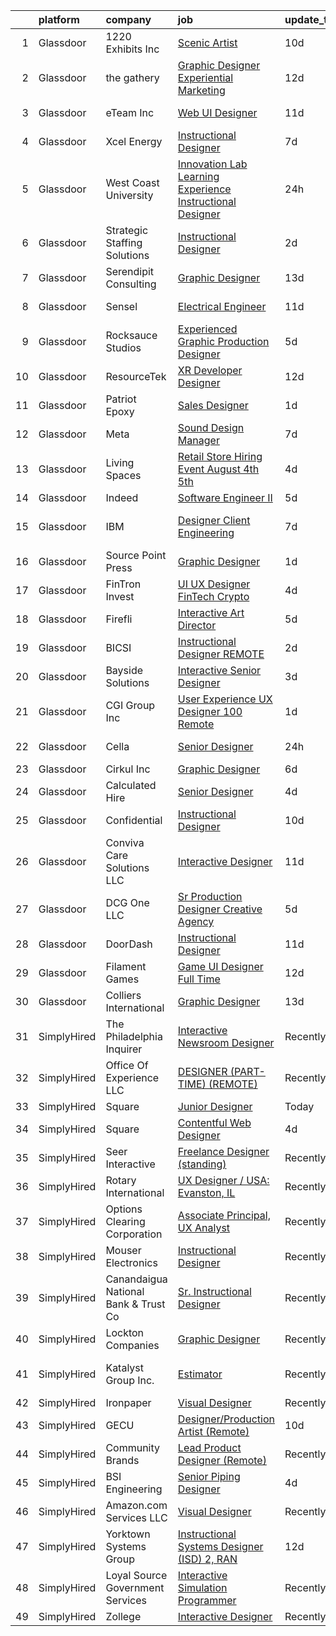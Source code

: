 

|    | platform    | company                              | job                                                                                                                                                                                                                                                                                                                                                                                                                                                                                                                                                                                                                                                                                                                                                                                                                                                                                                                                                                                                                                                                                                                                                                                                                                                                                                                                                                                                                                                                                               | update_time   | location                   |
|---:|:------------|:-------------------------------------|:--------------------------------------------------------------------------------------------------------------------------------------------------------------------------------------------------------------------------------------------------------------------------------------------------------------------------------------------------------------------------------------------------------------------------------------------------------------------------------------------------------------------------------------------------------------------------------------------------------------------------------------------------------------------------------------------------------------------------------------------------------------------------------------------------------------------------------------------------------------------------------------------------------------------------------------------------------------------------------------------------------------------------------------------------------------------------------------------------------------------------------------------------------------------------------------------------------------------------------------------------------------------------------------------------------------------------------------------------------------------------------------------------------------------------------------------------------------------------------------------------|:--------------|:---------------------------|
|  1 | Glassdoor   | 1220 Exhibits  Inc                   | [Scenic Artist](https://www.glassdoor.com/partner/jobListing.htm?pos=101&ao=1110586&s=58&guid=000001825d50c6119cb4d12affb61af7&src=GD_JOB_AD&t=SR&vt=w&ea=1&cs=1_c3aaf1b6&cb=1659422951377&jobListingId=1008023121296&cpc=16EFF8D9850E1D49&jrtk=3-0-1g9el1hi4j46t801-1g9el1hiv284j000-15527922810f0492--6NYlbfkN0C2ruSLbldHgJRxGqX58M4ekFWuaOJ1Xy3nZgzYPyc2K5DCdI3untnDGzvEr169cKZNgMJW2ztroVJfj03lEsLmzORnLC1o3jre0oAlCk2y7HVDXlcgyXFeh6MGMvw3-WDSZHbEiaj46qFxEGUDuNrlCJBxxVOXR4s51v1ewCrwASw4ewkWnoPMfk9Yo3QkYsFRz854xB4y-piym-380Ylosoa_8g5Ax0Ac1d54eb31vpP0y0SkiehSzAJ7nHcAtp76ezXp36CkIFmNEIINPAQ2YpkH2jWf2xzrFQDYAjcABok2J1Z7h1NIwg9MJeIAzyo9mu8lcGa8GbZKlRNX16tlnfAHXZVMY3W6y0XxSezNCJ8SWUtsN_6dIREywW9vzr7Ug6kqfHiy0jJuv_-2aFDqXNVk8Wx3fstDdg901j09d5PQfB0AWSuEfFzQZVmiJnQd1LcGiqSZ3bEgESHOAU8tQqLI9jKKPoc4S3q5ncGpQj9UltFEjo9V6k37W_O7jpY%3D)                                                                                                                                                                                                                                                                                                                                                                                                                                                                                                                                                                                                                                            | 10d           | Nashville, TN              |
|  2 | Glassdoor   | the gathery                          | [Graphic Designer   Experiential Marketing](https://www.glassdoor.com/partner/jobListing.htm?pos=113&ao=1110586&s=58&guid=000001825d50c6119cb4d12affb61af7&src=GD_JOB_AD&t=SR&vt=w&ea=1&cs=1_549d364e&cb=1659422951382&jobListingId=1008017187478&cpc=155EB9D5185558AF&jrtk=3-0-1g9el1hi4j46t801-1g9el1hiv284j000-e941fbeab4f19242--6NYlbfkN0AhP4lmMXA4RHoORBwMOO4jgGuXQdrOXeW1_tqLFfVzMw3j9mwMmWpE6nwtfBb7jXniFdM94X6M8o6FRX7nVjCnlx4iXXUYgaBqeFRykWBjoMEb1mPBD_02jZ3uMfN8VzseIutJM000zUf3hu4OAdpGhPivSXy-_MR2AXSO4Fg8cwHZuTjUWbAcVauo7gfEwbcmFh-lhCJCK1j-qIGrMdJVBMhad3CxcLipItg1XZhQHWtYqajYQ9yxvdjqwbjMricNbaVi9piCERsVbBdEuRU2nNBvBciqm0SML49NBJk4YVEK-J1WmS-Zr3ZYtDR3Ov4AJNWcSH9n0cESA8KXI0h_o85CFMveGlpQ2an2thpPIPVEilEn43BBY09v5D97wiT2-2477WCKpOgJs0gEdqMMRsNgPrQqag_c7yCvR9mnvpxmQrWbRKZqp3WrsN-8IAzs1RGsdtWzkUlRcsECRggUpSHhOFOMh3tBIKGoEogYG6KRtCW4jLmZDWLqzxnYXC8cQY1qU_De2khJOjV7mi5w)                                                                                                                                                                                                                                                                                                                                                                                                                                                                                                                                                                                              | 12d           | Brooklyn, NY               |
|  3 | Glassdoor   | eTeam Inc                            | [Web UI Designer](https://www.glassdoor.com/partner/jobListing.htm?pos=126&ao=1110586&s=58&guid=000001825d50c6119cb4d12affb61af7&src=GD_JOB_AD&t=SR&vt=w&ea=1&cs=1_f7d009bf&cb=1659422951384&jobListingId=1008020023208&cpc=2CAED5C921A5F994&jrtk=3-0-1g9el1hi4j46t801-1g9el1hiv284j000-d507da8ce2d14b0f--6NYlbfkN0BrebvuryEatuNHUHZCAQUz0OnV0ltSPb-mADEOcHGVouHTChdV6l5pkFLEBsF1y4asfHrAXmwci0DSYwV7LC6i9HZjVrZrio0NR6_DNFW3m2zvz11CyJqzYtyZkGQGy3uLomb4EHs6_CLyiFD8urJ21zEmsyjRF5Ya1Kl_9YGyG1zuQ0mkwzLcar2GWunSFywhwlfHZ7oMb2gh1SFnB9rDdLrc7Lpu8PC-Ly6JGvbVffNNrKHriH9wKGgf95Qq_60uHF_Ydq6-i5rqZeXBrjh_aOgHRAwiGRMYc8Wc9co_vMdwNrmQJvf8OXf_xjA8xNQuhw49yi3ioAZZIRdVetb0SfNLgidCnQH6ZsULRnl1_7kDBzIxxjVAsJWf_YHS5IDtmEP6FgSWXNcoYJ1jEXOOypuAf4q3Vau2bpM6GzN99d16_1ELxoRsuta4cwESqrbYdxl6yHIN4UqENIozzTnqqW2IpwVLGorF9Jt1r3_YmsUC6MoNgfWNH0HoqPloctQ%3D)                                                                                                                                                                                                                                                                                                                                                                                                                                                                                                                                                                                                                                          | 11d           | New York, NY               |
|  4 | Glassdoor   | Xcel Energy                          | [Instructional Designer](https://www.glassdoor.com/partner/jobListing.htm?pos=115&ao=1110586&s=58&guid=000001825d50c6119cb4d12affb61af7&src=GD_JOB_AD&t=SR&vt=w&cs=1_ff08a88f&cb=1659422951383&jobListingId=1008028359715&cpc=334ABAF5D42DC775&jrtk=3-0-1g9el1hi4j46t801-1g9el1hiv284j000-fa04a3a24dfb64e0--6NYlbfkN0B-1D-e_ZYujhNkNlYyaLjJ6FcVQ233icvY0YU3o2VnplwYKKdLer6igUsC2PaWrJMsMrxPDktbbpIZjN_zbA8po67pdxZNjHp8kxUcyBW501HU_QRFRaRC9Xpgg4wwhC2aYyiH-1nozMXb6EFAk-hw_nn0d0C_2CacTx_vFYJeshs0olEJ8DjizfZyk9Jf4ZOBpxMTHRklLhV4DQE9V4FPL4ZumAZMqe1NlkGN-XpwfqEko1AeEarv6MgTV8vjHoc8SndPStzaqNZJackMsrWCINOZ2kzuyTuSIgGmfc2irzGH2-xZRJTA_kBQIcKKwpcmwQujCE8QAXXb9hkrXocJmy_YSLrnBuC98PlR38Ciwi9Pyovzd8DpAUizlVZrR9SI7eVxVIyxksX6c9LYYpU3zrid4KcdgN_xe08NODAQ0isy0rPUZXpXWE-5P9R9Mych4xM_VMWXFZKXiYEM29xyRS9ovl4A4L9BLIj-P8ibRj86DLzV0egq4Q4-5qunObpoPdmqwHiZ6klmNoY-LR1OZbxRUeunQ8lvxIoJFDe4NxfA6-y9R47R_JdFutsZwVwtZenSM9eRNPv4rT7DKtd_)                                                                                                                                                                                                                                                                                                                                                                                                                                                                                                                                                      | 7d            | Denver, CO                 |
|  5 | Glassdoor   | West Coast University                | [Innovation Lab Learning Experience Instructional Designer](https://www.glassdoor.com/partner/jobListing.htm?pos=117&ao=1110586&s=58&guid=000001825d50c6119cb4d12affb61af7&src=GD_JOB_AD&t=SR&vt=w&cs=1_d1c24bb1&cb=1659422951383&jobListingId=1008044885907&cpc=59DEFF8D475298C3&jrtk=3-0-1g9el1hi4j46t801-1g9el1hiv284j000-3a2eb618fa4e433b--6NYlbfkN0BQIl4QzXBPvhmhYBxy0zGrOX0NBriyOPqUn7d938tcqDh1z1FM8bvsB7no6z3w-Z2pjYAmmHuvyczwZlaoNYpXKYkifa98vyjDdK3D-BF8W2pdBEWUZmjq7ZrM4gwaf3E_xTKioOotBc7EEZp_GuZrpPd_UKwuBkxmz00J3uOgxzC3pjEx03RYPsJiahWhLCqDoPKXeZsxguIkVY4WnMKk82b1fbeDVQv5iINYHHPfSG_Ht1wn_ZVu3CihJlm-3SQ48MIpuXV88tZmvvVDZtoxZmYGY0lcqlmCvZp2DhI17XpwDrDV-fKo_bM-rnhBeYIErXVExyyXKx6nSzXUjv1yDKgx20xTkTEnR4_oIMfrMQGNLoTQaoNTttjen5ho64-1lTGEo-XfCoM5XkDqXvQmZxI9UnL5lGJrfsY_qZktKLyv9p8zpq-BGingGm7QFas%3D)                                                                                                                                                                                                                                                                                                                                                                                                                                                                                                                                                                                                                                                                     | 24h           | Irvine, CA                 |
|  6 | Glassdoor   | Strategic Staffing Solutions         | [Instructional Designer](https://www.glassdoor.com/partner/jobListing.htm?pos=125&ao=1110586&s=58&guid=000001825d50c6119cb4d12affb61af7&src=GD_JOB_AD&t=SR&vt=w&ea=1&cs=1_f5372cc0&cb=1659422951384&jobListingId=1008039781903&cpc=C891152315FA1AD8&jrtk=3-0-1g9el1hi4j46t801-1g9el1hiv284j000-43a64aff3e29939d--6NYlbfkN0CB4h_TpqywgMPZecH4V9H9bCqyxawBCNsXMflKEtNjwLp8AkvKchs2ypPBUD_rH3dNF0fDk6hFqCwHfVd44slYpeU21GWFvtrIoqpNJ6wpAngt9_JlyXnRllKwMUirjphRT1hIuto2FUUYJvbXxzQWhUzOp2cDTUonM4PyrdO3cb7AXSvdG57s2sxoKIygiKBUniC67bLvV7jEMAW-oh7xljhN8RqC9dTT-NsquWbDRG670bEirI4IEqhacQKhy5oQF5dzMU1g1kBh3OeJpJVIiqeIz87VA_nol7Qj-fpt5p7DALEPhitsLz-rlV5f_f1mx2Kx31jNuWeOEMm46AnS945-eawKhse89lJQUY8OP1dJ_EnPahmw5NHpioiZsAD6nzR5gaq8ObeppBXn52nD2Vv41IcunOL9NdHPJGZMP43WAK-7tN-FUcARk6zSiW8RVUOYHROBdcp10x0QafSvUM8pDxs6POZc0RmMziln35IysupYrIg6ruhq5GybDThPX_2ZzvhpNA%3D%3D)                                                                                                                                                                                                                                                                                                                                                                                                                                                                                                                                                                                                                     | 2d            | Remote                     |
|  7 | Glassdoor   | Serendipit Consulting                | [Graphic Designer](https://www.glassdoor.com/partner/jobListing.htm?pos=102&ao=1110586&s=58&guid=000001825d50c6119cb4d12affb61af7&src=GD_JOB_AD&t=SR&vt=w&ea=1&cs=1_0dcb6e02&cb=1659422951377&jobListingId=1008015133064&cpc=26E5119B97C685F1&jrtk=3-0-1g9el1hi4j46t801-1g9el1hiv284j000-c5c15e8d751a9460--6NYlbfkN0AZiaPZyccuKjlre0e0RaBFeO48J0QExrO5hcuLctOVaDQsAcHmbKD6x-czlhhPaL1TlBaAVNH02RkuLdfAcnAtmG2ifzKKd-xvHAFsOrwbZuY8izI2eBiD15JwxfzUB6r_c-wjmdtrfGuV-D43dsz7rF-W6HRlzw58U6e4dTUNeaQpBffTT_4yaBVmRULisnrPtBZtBMfr_fBlJWkHqfGBhKFSsLQA2x-940BXX7nGlceOrOoTSiqW-nZSpIEyfJSDchkGiB6l0KG9jiLEoSOwf6y9_aFTTU7zs-LTWNjqfhGn_Q1bQa7SgN4NB_3GTmmfubDIGQfGjfozkEzOA9li1L7MRQSbc1GE9_WBxyL_SZDQG9IBOvaS1mMcngzTpY-UqWfn3IJx1BoI7anU5UE1fKNdpgqa3A2wjISlia2XBAo9gmZYgQ9OsW4vuzo2rnxrvDTOmfC7LpL9XPWgpxawQr9eHOe65Oa5bp1VGVRsbFwcZkG6pcRAgCj_Ca7K2OA%3D)                                                                                                                                                                                                                                                                                                                                                                                                                                                                                                                                                                                                                                         | 13d           | Phoenix, AZ                |
|  8 | Glassdoor   | Sensel                               | [Electrical Engineer](https://www.glassdoor.com/partner/jobListing.htm?pos=130&ao=1110586&s=58&guid=000001825d50c6119cb4d12affb61af7&src=GD_JOB_AD&t=SR&vt=w&ea=1&cs=1_42c4a78d&cb=1659422951385&jobListingId=1008020284406&cpc=2CAED5C921A5F994&jrtk=3-0-1g9el1hi4j46t801-1g9el1hiv284j000-b3894e7f8c776cb2--6NYlbfkN0AuAjYKnBHsdkcMxrD7ZJITXxV72vImVt5xOyKRJQecNDOp7dWuUQMQyFQOCCeJXbB9mh9GQhecFXTJjUPoguW3WX8fp7VOXlSl5xP7pm1VEVw_YXWk6AUecD6nK772QyVgNB0OjHLADjp8izy3LH_Uv8MaccYFtDG_Mjc-xz0Tan2YQ1SqDhF0RDOiwELFvVm7e-4ZMcUfg_HMHYsQT08Ip7KHzqJHjigP6GyRgb57NaEB-FM0lQVilJlOCQozxvzFioAHn0WVuvlMyj0xeSMzZXUPRgqEL3fE4J9sZp4XGzNrL35_zquQ4RPhYbnT0lcvw_bC37IbJiTwP_cOyipWSPEr0EDq3d6PmNM3XsshKXb6zVh6gx_jXul_B6EFx1x3kqQt4Tbrx5Guq-HJ54pdVBHsz42X_54haQkZldNiKjwgSfQ2k9BsPtWW0vrTtwatt9kmDSKQHj2x4v6aTtansigN2a9zybJjXUcOMcdStjAPoQf_rV4n)                                                                                                                                                                                                                                                                                                                                                                                                                                                                                                                                                                                                                                                    | 11d           | Sunnyvale, CA              |
|  9 | Glassdoor   | Rocksauce Studios                    | [Experienced Graphic   Production Designer](https://www.glassdoor.com/partner/jobListing.htm?pos=111&ao=1110586&s=58&guid=000001825d50c6119cb4d12affb61af7&src=GD_JOB_AD&t=SR&vt=w&ea=1&cs=1_85030750&cb=1659422951382&jobListingId=1008033520463&cpc=B101C867B3EF2D75&jrtk=3-0-1g9el1hi4j46t801-1g9el1hiv284j000-1efa8155e4fb7b2c--6NYlbfkN0DukAwDndutArnS8OT3znlJ-TW2KpK_7rZjO0LfXc6UVBiO-8LSPHd95fxw9EE9dqLQUN4La8Iz2lxiLZTyACaQzmvMgZnLmiiD4ovpuApu50jSRvdiNNOTgCcnHojQFB59xjwSAnCtH0Xb8I7jQuQeA6k0kIon-6YO4_kxONUogjdzD6GeNT9kA1w1QNPpPx4DCVFHbl-ZyPUfoMYNj5HeoUhuTYoPjdVVAxXN9l6TRd-ED6T1XbhZLP87UrRiVglghZWePLQOjs5MLBx2CvZYP_uuWWyCzsVRJZxNQbt0SozGbo7ZViuDewcPS2Md3Wks_9t3rVnALVBIp1UiLykZblhrX_al_pL-Hsiz74nfVm9a32tFzJUmSBDnauLAkdoV2uoPwEw-mD5uhbIBrQ80XVtg0ERHW2-zhWqRoqEEYvHGH-liqRLX02inbeDwP1c_-JlVyoHPvB_c6lD_-6o__G_LVkX39Rd573ZZqyTEj6P_qi5ONrPLQzFS6T_lw4E0cfy-2zCbV2UTyw855NpB)                                                                                                                                                                                                                                                                                                                                                                                                                                                                                                                                                                                              | 5d            | Remote                     |
| 10 | Glassdoor   | ResourceTek                          | [XR Developer   Designer](https://www.glassdoor.com/partner/jobListing.htm?pos=120&ao=1110586&s=58&guid=000001825d50c6119cb4d12affb61af7&src=GD_JOB_AD&t=SR&vt=w&ea=1&cs=1_2dac54e3&cb=1659422951384&jobListingId=1008017207404&cpc=883DC43018083D9A&jrtk=3-0-1g9el1hi4j46t801-1g9el1hiv284j000-f7b3efe525c6617d--6NYlbfkN0DAUWiHVvTL3qSwCPlAGxP_Kyyv6-P4DkM9fZj4wgGgrfYHW_oRckNsoyvUy_uCFBSoPxp1nCH8LBaf6tK3UlHO7AZHdxgfx3jVabpGN4JU3LsS78e-lR5GFvz0e0ny9XHEZaY3p2T9WnEJ045KYs3Qi4TPRhLpGOgsTtw_LxjYSRai9c_yujeOa6BaprmpFwt0FROKVyh745kfRkbyIpODIOelNRtVszIXli_iqd9JQxj50jdJL7k3DjtK3ZAl5dqQDqXtrIAoCrBksLosYYzKPDvQi7XJkTVTtMDaudZm20iYFfX3SekOtVcX9PLGzvGjsDnXLt3d6kkAUlHUaSAxRiNzbdIGQnhnFpmYSMZYWYEgoHAwfB0t1pk07Ew5dW9hUJOdkF7786fiVMMaSBADlsyGRVRPIJehcp98a9k6yjEOfclwsukCvP8nzAPqUISXS0jRGzF7OEiC1MsPYGzC573_7ZdPsJqJ_ioH10OwjBx-1X8o_NIT4wYFWEWw39n3G3OaAzClZg%3D%3D)                                                                                                                                                                                                                                                                                                                                                                                                                                                                                                                                                                                                                    | 12d           | Nashville, TN              |
| 11 | Glassdoor   | Patriot Epoxy                        | [Sales Designer](https://www.glassdoor.com/partner/jobListing.htm?pos=108&ao=1110586&s=58&guid=000001825d50c6119cb4d12affb61af7&src=GD_JOB_AD&t=SR&vt=w&ea=1&cs=1_92c0e5fd&cb=1659422951380&jobListingId=1008041036579&cpc=C891152315FA1AD8&jrtk=3-0-1g9el1hi4j46t801-1g9el1hiv284j000-eb34093b21cd8eda--6NYlbfkN0DLxniXb9xd09bch3T7EymxCrgj1jiT2kSu__xrmi42oIDMRpp5TItbiQIVBqYlBO0eOPF3XpWooinR_bvEFE0hnMyGgoTQzYZ3F2nMrwq0KLfdsxpQrthmlTFqG6HvdisFHK6MM5YfKvA8dKJIc69duXc6zQF7_2eh2UhBPqyQBh8m63DnTv5BgJ4XJhzhjoGl-keBSjUWghpnBB_Bhvq0AEjlAYEFQHMFCKxhQLkk8CL68IVRR8qd00c5SZsAK8cB6XJsG3rfCxLNN-QhaOHYnQ-ZFsuJETKUlP8-IoVM1PdXxPLWTX0teN8rIer8N5_R5345GZ4FKofkM-EeMhFhL1r4hQI9b3LnM6SDp0esC0e53T7VThOSdTs_LJVZ3WvE18xvv1-8EA0DKBho6oisgYM8Zc6cwN6NcA5SGgy1-4t01uT3tRql4b2HCu6o2ETvKDBhckjzWZFgweRDl8MgbtYvu46ykhQV8_OPqgbNM2j0TBmObRqGEH_LISH5YZo%3D)                                                                                                                                                                                                                                                                                                                                                                                                                                                                                                                                                                                                                                           | 1d            | Charleston, SC             |
| 12 | Glassdoor   | Meta                                 | [Sound Design Manager](https://www.glassdoor.com/partner/jobListing.htm?pos=128&ao=1110586&s=58&guid=000001825d50c6119cb4d12affb61af7&src=GD_JOB_AD&t=SR&vt=w&cs=1_76ff4f39&cb=1659422951384&jobListingId=1008029117686&cpc=56C4EA4A1A191A49&jrtk=3-0-1g9el1hi4j46t801-1g9el1hiv284j000-968055b0a8e72a71--6NYlbfkN0DYl4UJW4r1Vl7FEn6T9F-rD9lpC-0oMJVSiWjK_MGUd8e8cHXcpv6KPyjLHZEfqkVzLFbkFs1hIbLl-R-X9rg8ezCNzH1DElgsL_HoBrbVT3BNCsHjiGtpJgcHIfSGIrRw_wJH4T0tRPvZMyaInp26Z_t_FvMTE6V4gAWJsBnXXTU-XeGVh6YydTzZYDQjS3nj2xccIf1KLs0brO7-UHYak8H7MMZfVbO5OVXlLRrWChJ4YTbTr1hwX3ZpgnoaY1qmwUhf7gBGUjYBd41Cf0uSg5Ab8w54DusIsSMQYxVIXLcILTsScCtiflCqtd9UVHYIacL4cnekWvhhaUz6Bsy2WJKPybUIvuvfhzgsyq5gQC2NzdbNoJMsJ1bVdsjUlgQbJBQgaqxLBKjj42c3Hb0Z_7ZYks2CQoKhU4oeztVxEYRJJkD7LDwLz1n4FcSbST1tB7b5SEXyTWtgVKnG4OD-2ANofE6NYxnZkVxlAMTZIkvFyisfEiaVs_sQ8667ehd1TlDauJgLpD6sp90zQAC2OaIT-1GpjYLf4BkWHWM1KHwReeJIkOl8FAWFA8S-B0iv-XgRvF_qSdTVh3E9kNPDwF30wyLTpZZycnyS-DuODwi43GqEotIFIZZ-2x10FvgrMn5vMUo1iDehcqedoqlyuJ5bXbxFArv_pRTKT577gIjLzdS03-XRzBG_vSx49TKsHdG0PI34xE9PL1_DDzyp2wngwv3sqlATcYBtKzjcYgqlGE9MtDmm12gh0EDalXFNwidYF9C9iXeshqacva123v1zUNmfLM-r4miYxCZ1Q_hP-cqB8Q4HJuYveJPycy7JnaFQdjgawZnmPvJ19mTDrYLjGIGMHmFipqod2inLvireQMI--_hRWmTWs_0_DEiea1DQ9uPSth7gb28Ok-lLU9YI7YwIDHwvW6l_5Pa6AswNETCUO4k1fE4gCDAkE_mxM6wxDOkb44hiBQxWzFb_inkQZS-YI1VdiORUZFeGqgxuTH3Jbp5L5QQW_AtCHhY%3D)                                                                                                          | 7d            | Menlo Park, CA             |
| 13 | Glassdoor   | Living Spaces                        | [Retail Store Hiring Event August 4th   5th](https://www.glassdoor.com/partner/jobListing.htm?pos=129&ao=1110586&s=58&guid=000001825d50c6119cb4d12affb61af7&src=GD_JOB_AD&t=SR&vt=w&ea=1&cs=1_b4a6f3e0&cb=1659422951385&jobListingId=1008036045135&cpc=8795CF9063CD573D&jrtk=3-0-1g9el1hi4j46t801-1g9el1hiv284j000-83dccb9b6fb193f1--6NYlbfkN0BCErBklGPwVdmEBWKJvGOx97ULaje17ViBys7QDBnJ34yMajezYMs_RbbslCfMeDaxo2vaaFcZWBZQolZNL_-5tBbohxkDqWlB5HO4ytjx5Xkf8Ez1BIuv-WuTkzXHC9z4b-_u79Y7zl-WX5_xbfSpS04igPVN_EeUcTPaoS93AXNsKRk_7gbZM9WMdBe-tZqQ9bV4BAJF4OARKpxT5_Gy2SrKv1JdKnK2w30wNRxWo_b5RZpAyj7Os2hpw-PSe0gafHsbG4KFC4WLTjIaL6vo9vSiIeYHxMPqAYDGKVNgiJWGTJ75ji9dqxHDSZqA-DGDgghO6aw0JQm8vj1c625fGXMU-SEHyhBNchX1lpNy_BcZDk_SJxAYNgHIvs25A7TEap27_inGwSaqQKf6ayNiASMftAxF3RtJHF47PnUPSR7YiwxUWcpakNocBqpA7_fWVCY91zI4OZYXo6jAInJHv1LsBcLgCsmD9bID0bUBoT1T-LHCsxQFRgWtWQ3n28OK9OXG7wCPji26rZk2OwbewnTS4ita0tQ%3D)                                                                                                                                                                                                                                                                                                                                                                                                                                                                                                                                                                               | 4d            | Houston, TX                |
| 14 | Glassdoor   | Indeed                               | [Software Engineer II](https://www.glassdoor.com/partner/jobListing.htm?pos=122&ao=1110586&s=58&guid=000001825d50c6119cb4d12affb61af7&src=GD_JOB_AD&t=SR&vt=w&cs=1_330eb048&cb=1659422951384&jobListingId=1008033082257&cpc=76BDADE3D6D9A820&jrtk=3-0-1g9el1hi4j46t801-1g9el1hiv284j000-27cfbd65a5c6f320--6NYlbfkN0CiRNM7CVr8YueLFKlzwbFWI0o7IjV438l4sVrvKZ0flpURU_mqoI8E-VxPfg2eTCEc-yk2QRtC0YMjmV59zLD8dc6YIBNRVjeau3_bzRAR6whzl4cvJ4z8_qmqWpaXgcwtg2a3P9sPSoahOn1YDLuoQxL1JqXyAJvVGPs2D-d0MklIet_QrwDpb_yU6dLNQ4UPGoq3ZXJrKzUh4ml2hXUKSd1IcndfDDP1pJCcJg-VIlpd2r1kMPOqXiBZnPcF_p_8iu0wTF9dZAv6otx897hfZfegZRQlux3jCOot9RmztMIASQqRqfC2tFCfZMMstABBOHyqJHXbC7NkWI8ERZKedgMTsAn765IxC_QTyVXlzL7ZHxzK7OZl4Ltt7fS22LDxGVxV3aa53CQaD-kE2eCa-X8c4-DaxZVDa3uSnC_Ge61RogPf9jnU2pVH6nmmzhoh3z_fHm5mlJuZJCXHM3KKmjiQCmT9p9v1o-6J3ajGAElgl_jXZpQtwbHDYlC8VB8%3D)                                                                                                                                                                                                                                                                                                                                                                                                                                                                                                                                                                                                                                          | 5d            | Austin, TX                 |
| 15 | Glassdoor   | IBM                                  | [Designer   Client Engineering](https://www.glassdoor.com/partner/jobListing.htm?pos=116&ao=1110586&s=58&guid=000001825d50c6119cb4d12affb61af7&src=GD_JOB_AD&t=SR&vt=w&cs=1_74fc1eb4&cb=1659422951383&jobListingId=1008028921686&cpc=48B9F4758953335C&jrtk=3-0-1g9el1hi4j46t801-1g9el1hiv284j000-cd11043b0495f81a--6NYlbfkN0ASsx9s5kYVCGTGnmC6Xh9NWSoe0erEY_uce-MxN6cSfhCFF8tPJks6RQ6ru_yf5NIiNqb3a1ZZan5GqJ9gh_OrnJSUklVv_mMJN3fV99VQ516YWIijbtD1KXNHWsbKUTNG2ERKXFhM0kWQC3XgF7Iq-LX-pNNKsKgDAf5UoLKWYqoehXr_GVcftqxC_XYb72ZBgW3n8pRBBEcn2Dqz-hlowx4bHQOc1_kg6MBOBvf1DTlmARB7wkednyDRKgOUNJBL37-zgM2guM5aUtzSaiFJdbS79IYoQrxqejWHE4hfaUGNWW4DrQPmGW4ka3acq5nOESJ1q4Pt1xYEUAP9YUEmYyZCaaelxFPY6CE2GXcZKq-numbKE1mWz4wM6b-PN5nup7R48ovMI0WZ8r8_yeIfXg9kc69DrcwWIvMQx6jhUHAHOT6Y8DsSrIsgNJ0dxOG28BGr-5EThjMsf0N-qAbpAbOaIqRwUR95hl5tCTUcuMo0blWL93HC4SimAXHXEUVRHE4oZVi-K2PJ-NQEIzB6PJP677jHl7GxfH_3MpPrt4Q_PArQRc9JgTLBbFzCtqEiwWQdlpVztWgJHwC4YdB23Iy3wIfIubGfbswGMgyxb7lnTIyDwcgWQW_aZH7JmeUgG0Vq4lGoNnN3_v9Lp8cQpTBvk1xRoHoDISe7QtIPmryaz2wTxyvj6LbC11AFd8B-WZJGm5PTSckq8NEbAKfViu7qrUXUwFQLV97l2uHlKu49AfGEHIl72pq3zpNLsnD-LO5vu-G82PKSknTzsBxbGYrSlyUPZ0RQF_KXyGlbRUgfZ77kc8SamOafRlfRCRZd05uSVzZcuBXMnpRYawmyEM21HZaZwMktdbNO-n_mxL7L3qqY5zmpGhJqMLHfuXutruGzP3D9XVUqSeUpmChdlH1VoGOmYgZj8llEWGASLOEWnHfv0PTqKXqeGAzAgcsfPGh_0uQ7SKpbt8m2niD3OtOUmSdG867eT0n47J6COfmCJinLWbxJ7-Gd9f_D2ss_4VsA8pdkiSKh91SlzxQY9s-fnIHXXv3JwXqPPsdJZ65KgsPEBJnpxVd1tZKM9FHcpKz9U4OIenFZ1QvffjsAW6eiDU-zVU0%3D) | 7d            | Research Triangle Park, NC |
| 16 | Glassdoor   | Source Point Press                   | [Graphic Designer](https://www.glassdoor.com/partner/jobListing.htm?pos=103&ao=1110586&s=58&guid=000001825d50c6119cb4d12affb61af7&src=GD_JOB_AD&t=SR&vt=w&ea=1&cs=1_84d3a37d&cb=1659422951378&jobListingId=1008040802627&cpc=B101C867B3EF2D75&jrtk=3-0-1g9el1hi4j46t801-1g9el1hiv284j000-d4a3cd1728bcd8e4--6NYlbfkN0Dw_UlJHyg5mpdHQkbcM38nEE4FssduGeii_yNQlsZ0bxXrCRQzuHO8ak2FQ602LRWkY1-urZly6n4CxIH5QkSkmJqHyAUgtv5C1v6JeqC4kRSHpnddnGhxiWZl_FZuXeYSLp4kB8xK6IQq5aUfx_wVSA4nRlYJIgUackoGUFcIy6IcMGKWIGhBNiDQq-Nts5wFEFBMzrao0gXOrpR1Bq5YHaAtIszBDIFi9AT8hjRrF37GZiEHXwNbtiO3_KE3WMi5acRAB8EdPqokjNKV0daTpw6dD7NlZfs-P9GOJCVdZKooO-wnEVbL6vBXDjfDaFgrbQ2pR-s6kx4bD8fOOWe-FSB4YRiD-SJvZtVNbaG9IyES1r7CGsKXZkDUQi5xKqJQzdCvXJVK5vW2MWQGmUtYjJhcXijTrVawIJ462tM8h-gcvSHSWcAv1nP7D-S9CDcQ39oCwO0zDmrxwktf-1eLIxDMW5ICTirD-WqNOBPROc62KyS9Rl8WpaD8b1ZkefM%3D)                                                                                                                                                                                                                                                                                                                                                                                                                                                                                                                                                                                                                                         | 1d            | Michigan                   |
| 17 | Glassdoor   | FinTron Invest                       | [UI UX Designer  FinTech   Crypto ](https://www.glassdoor.com/partner/jobListing.htm?pos=107&ao=1110586&s=58&guid=000001825d50c6119cb4d12affb61af7&src=GD_JOB_AD&t=SR&vt=w&ea=1&cs=1_9d445904&cb=1659422951380&jobListingId=1008035397123&cpc=AB6E7ED505984E67&jrtk=3-0-1g9el1hi4j46t801-1g9el1hiv284j000-6802b5d64e525bbc--6NYlbfkN0AhqkIh6wdXYxVM14U6ARyGXxwtN_cJbuE1cVSFmw39Be1n4tEVjKCkfeX9TIYgF7NUesEQoZFKEHbKJbX5PPhN0U0vrWJNIcN3WgCtLbEuca-08Ds0BVm21lJaJFa8tjb7lMFUIc5mT9z71C_5BAJw8ZeLbrN1J3O7SVMXKZoeuFL-Zo-nMtFad96BR6xjqImXgGPkidIRtMapJoS0zsmoSUveDJrSgwrswX3dmlGsX3GfgDrj1YbFH6hpI0SLeklVS8fIzDVElMClHqe7HMDWKLq3UOsHSu1gZrbQy-HmQ8N3E4oxUXmY4BLYjII6JY-2s6w9RbgY-pkC4sMylfs6RalOu2d0HwVRa1t1rTYHPOHji7FGlUiIbzcfgUtBD1oTihDKvCqqyP1BG4X3q5rW4isyPmZ-RRkMMNYIAY6oreXppnP-bkpoLginMyMVO1UAv8Kf1TbxeLp0nk91xqCyaTYbI2prRQ4aF1wUd9_P7N_jWGOgcyi4EfZhZaj0wHngZxaWmt84cg%3D%3D)                                                                                                                                                                                                                                                                                                                                                                                                                                                                                                                                                                                                          | 4d            | Stamford, CT               |
| 18 | Glassdoor   | Firefli                              | [Interactive Art Director](https://www.glassdoor.com/partner/jobListing.htm?pos=119&ao=1110586&s=58&guid=000001825d50c6119cb4d12affb61af7&src=GD_JOB_AD&t=SR&vt=w&ea=1&cs=1_388ded6c&cb=1659422951383&jobListingId=1008033278188&cpc=4B86475FAF393599&jrtk=3-0-1g9el1hi4j46t801-1g9el1hiv284j000-d5a53768bf1f85b8--6NYlbfkN0DdNONLqhA8z6QrX6vw37qu8cGScUjPKwqVQr3YAsb4-4kNYp2ihaw9IWfOmOCvFUi8IEVx5HjLXs9y5W7kTAJJbVsFJ2RNwFW6wzLXQ-G_LQdlkmiTC9Cub54LydKtejcO4j01gmVMdfFxDoNBJY2BFjrs6YiDPHXEljHo7EqtZpkFKZr6Sls75OQfwYGe7Lktls7OU473o-gq3FxyivZ0KEiM4kDuj_Vk2yguIG4XWYYuaNdfsM1WYgL_rgyn1mGsc5K02vWT6VQ249JQGB3FbXo__vZ14Csfr0s8wQn6SKMfFrtoYcYUOjVIUVvrt00dNs0QIWbBUBuB1UgrkQVL7Z63C6dZCtpEoogHKgRXXlwbtMpBwn8L2rMfWRhIJOjNpW8fIUVz91wQF5M2bxhLZod1l7uqqInmYhLKygUMHuhTN24xAvpew9yVYJYiQo-yMVhYGTea71_brk5e29o-Fb-ph0YvufxCYVOqoKMNRnfe2_kAMG9uDrayOGvB3eU%3D)                                                                                                                                                                                                                                                                                                                                                                                                                                                                                                                                                                                                                                 | 5d            | Remote                     |
| 19 | Glassdoor   | BICSI                                | [Instructional Designer  REMOTE ](https://www.glassdoor.com/partner/jobListing.htm?pos=105&ao=1110586&s=58&guid=000001825d50c6119cb4d12affb61af7&src=GD_JOB_AD&t=SR&vt=w&ea=1&cs=1_88cea919&cb=1659422951379&jobListingId=1008039455975&cpc=70E6D4E49C80165A&jrtk=3-0-1g9el1hi4j46t801-1g9el1hiv284j000-dfa35f41936b3750--6NYlbfkN0D0ZqxdZg2TwcIemQ4yr89eGinLCR7bn2QHXosobzuZIHsiSwugb_1pGRvxfhFaG0eSj_V0GoQcYGca32xe47Vz12NH-tVxPQ-2svvojcRh6OknIWjG7D7ljkL_x2y9yREdC5Xs394oemCyw8ZAfh80JLmdpCIa0EaTVwUa8FC481ySXbT5Y26Wtl4vgMRjfme6f0GrubE5sBLkQS3nvpdpfx4o2IG0TI_A5LgLqIYlaqEd4fistykcc3tFQ0MPUn49fOPErmnIebpv5FWG4gEivHS6Y6lQGYTALzm0vp_PLiJGoDvSL8fWBgFd0lq64lDH1EnB072_MBkUT9I35i9Z_VXeZyJnwojzFzk8d5CyxuBFxKJJsPebDK3EXNQBDj7s2FvYwgn-YrpJZyKymVOKcmKow5JCkaSSNs9LVL0lI2MhcAZWS8ntgPiMNL3PFhAcJVJlI7vGsVyeGo2MzgeIryWa0xme_c6cZWZK0G6cddBZrSV0mTVlXAVmCFtK2Y3AW0GUbKczHA%3D%3D)                                                                                                                                                                                                                                                                                                                                                                                                                                                                                                                                                                                                            | 2d            | Remote                     |
| 20 | Glassdoor   | Bayside Solutions                    | [Interactive Senior Designer](https://www.glassdoor.com/partner/jobListing.htm?pos=114&ao=1110586&s=58&guid=000001825d50c6119cb4d12affb61af7&src=GD_JOB_AD&t=SR&vt=w&ea=1&cs=1_a2cea5ff&cb=1659422951382&jobListingId=1008037937553&cpc=280AB1FAEDD8D536&jrtk=3-0-1g9el1hi4j46t801-1g9el1hiv284j000-452b80cd6a0220b4--6NYlbfkN0C5JMSI6zlwNY2-vRpRbkj7CseTVoKORFXB7MxSKP1rcHToVEqHg7R_I_haNS06GVzAS5tVj-RncpqjsmPd_CKosVjBYByIU4EL2r5ioPK8njQQv9gGVu_9YhiYMRlnUiAs41VLO83woSRu6n5pvQbJgFo0eOzGoESo1cN3DNNo6IDnpwOHwpToVDb3NFX9qIcAonGv6L8T9i_u68sIWYj3XcVFZ1VPI7mH60XeU7CxmtFm3mzBG_EVl0fIoXgQAZX9-enEcUZtbPzaVKLbu9-6fCgrfbKcNg8DFN1tYNDFcaADqSsylKzkuE2xumDvIoTseKrDstuauhByAvrfLfqXErs1eSbm4aafn72iDzGcGxuOnIMftPIdvIRVu2jLeQIEiMtanY0q2evvCayyPR4o3_nz8TcdHkl18xyBk1o0jxkjCtZqVJH7qqpu2l3ypG_-Hlp3z5RbGXEUu6U0PNjDuRwTDHeK6wb8cVeP3x0UXTzUh5g9MOuOCKTFQAZu0Es%3D)                                                                                                                                                                                                                                                                                                                                                                                                                                                                                                                                                                                                                              | 3d            | Sunnyvale, CA              |
| 21 | Glassdoor   | CGI Group  Inc                       | [User Experience  UX  Designer   100  Remote](https://www.glassdoor.com/partner/jobListing.htm?pos=123&ao=1110586&s=58&guid=000001825d50c6119cb4d12affb61af7&src=GD_JOB_AD&t=SR&vt=w&cs=1_0fbbf442&cb=1659422951384&jobListingId=1008042821918&cpc=F41FEAB56D215062&jrtk=3-0-1g9el1hi4j46t801-1g9el1hiv284j000-aa894fd8164a5589--6NYlbfkN0CmPt6JXytAhZscz-5ZOP53MMQ49Xi4hmwETo1lvmuAlbBv70uWbJJzUqzGaNtjtLq_KT_-srFTUyrqMzHwYDztSGH92v2tDojRS9ttN4XBKMwxwQ4mKyIQw6jXAcG64kQztrmZhGbcHDUov_1dHoHXnVUjSjzTeQPfaHjYVCcetHgXdKmBl6eq5tjm6pojbFcrN1uk1kGgyMfvdi7sgYcEJ1Q1KDiddnJ1Re7RmX62wzRk5rVWGF7AcEVal20WROZQxwgP0Mzvi4YGJbZ4h6VWltCXCNAb1tagiAcRouXBQlbWn53bNcjLLO4vhDdPZ1pf7Ur6gPOiE0X01yxK-aF56gcDNrjyKf60bPT0F5kCDGx8d7ud5-2TqsjnE-NvS2GpXKZMptMZsyOxwh21xTrK0HfoU7fjnd4U_hoPaBLgiDNXepQxD-eOtC4_Cp5qrdgwDHxuFdSBy6Wz1nMOHDEIin01qFK2QcAjsUAkeiX9nW_W1P4aVgezdS6GDJNFa_ttth0TknhKhBnlHVJwxAAEeRRLVuCo3o0_IQvxB1qyrA%3D%3D)                                                                                                                                                                                                                                                                                                                                                                                                                                                                                                                                                                     | 1d            | Virginia                   |
| 22 | Glassdoor   | Cella                                | [Senior Designer](https://www.glassdoor.com/partner/jobListing.htm?pos=110&ao=1110586&s=58&guid=000001825d50c6119cb4d12affb61af7&src=GD_JOB_AD&t=SR&vt=w&cs=1_3d32ce2e&cb=1659422951381&jobListingId=1008045064207&cpc=632C08DE5A4EA969&jrtk=3-0-1g9el1hi4j46t801-1g9el1hiv284j000-24d0931212392f22--6NYlbfkN0ABL5jwqrJX8j4-zsE1pdctockIOMh3bUiDojLxDHSgfndArFQXO_s41hLEt1viePhFx5s9AfQk8Yn5XxNNZwp59SbrhXZFzLKJSClYevII1D-SUKNtmyi5OSoLHEEjYSZnOOxi8eGBQdOOuNjGE716TevLMXXYPAiRfneRJUcGRmtSJuuhKVMOXPJFLiLbvpY4TAbDeJQKRBv798O61eCKXO9k-3lXwIjED03sayuYMx93-DGHGHKkIxJ9ZzCo09JcgL73VbB8wDKo1-BLHaRwXQq9icL5hQLhU5dhQy5VdOuJGlEDpqV9P1ijTEtm_1tn9o6I2hdxEf_1hBsL6uq8GCL_P8POWbFe61C0qMRXmTIrlFGvk6ZLNhBhcU1LI2kgrWaUC1k0PkI66NCZS-IBaDkQ6SckyEwvKo9KW4p01cV6qAO73tuZTwED8at7-X4nwDWi_rkWz-qCy0GqgL65VAONXSadVKH5K35wEjBcIb0rMUMXUYdKCka-x4vO9xO1isV6mCn305V5GkIQy_csJ8kjDa8PWupLp1UBpiPxm0vv4TdZPiaK9clLLS05NILd4QEkl0GswQgiBDb-OOlvdIIE-rlrAf4ZyXQVHla3qG27EL9NXxfOPuIQxGDu-FxAIM0Pah4tbefVBbA47CH7vzAW_qqASQVIJ3TXaGVXfxavG0f5dOvcEQertFc1j_diSt21K2fB8teOfvegHqotuL50HIG-gtqUk990a4JNG9MUc0GkCoUlgwKMXPBD5H4%3D)                                                                                                                                                                                                                                                                                                                                                                               | 24h           | Hoboken, NJ                |
| 23 | Glassdoor   | Cirkul  Inc                          | [Graphic Designer](https://www.glassdoor.com/partner/jobListing.htm?pos=109&ao=1110586&s=58&guid=000001825d50c6119cb4d12affb61af7&src=GD_JOB_AD&t=SR&vt=w&ea=1&cs=1_bfc1833f&cb=1659422951381&jobListingId=1008030706022&cpc=0FE1F5EA2BC84A01&jrtk=3-0-1g9el1hi4j46t801-1g9el1hiv284j000-88b59fb4c980358d--6NYlbfkN0DMiFM2DFaCxWVgUXAQeV1PT-6RmaTIEUC9UBgdAka0fVNoudSQ7Q9QjY90NfnI-og8anr1gKQ0_IzzaRVpQTqJfO0CkkVwP9LPGF-Fyach_elNXZnGYFd-5a9h5alEnRE8jQ_6wmkZD1buMX2mnVZSsosEB-LDAF1-02RTC3IHJrNm-q2hLDY2-Ve-RlGnh1H3hSqrTglKcLf-9Th8my6El7EoFM5-nPNmJgIC5bxRq3Vi5bhvt-JINfG5erPdUoRCgvBmBsMZBZU6t9j9mjB-1eFnmD4DWJcrYEEAzBs9eBqrTzGW5wbsfBnjbQC_dICU7Q6VqhW7E1UorCdFIqne6qnWSXhuv3IMPwMZzJfpYY9GGheEGwyqHcI7fenLAuzHTi0dWgVqIEByzyHfL225aOsNmrv8Zf58h2b-FcmxZWNlk_eHpF89DPUrcvltnrMl_yK6flO9rBe8joOhs0zpPD2ezSbtgjPgX7YUqphyxd3bWzl7ySRKbDuBs6lub-U%3D)                                                                                                                                                                                                                                                                                                                                                                                                                                                                                                                                                                                                                                         | 6d            | Tampa, FL                  |
| 24 | Glassdoor   | Calculated Hire                      | [Senior Designer](https://www.glassdoor.com/partner/jobListing.htm?pos=127&ao=1110586&s=58&guid=000001825d50c6119cb4d12affb61af7&src=GD_JOB_AD&t=SR&vt=w&ea=1&cs=1_766eacd9&cb=1659422951384&jobListingId=1008036046066&cpc=8795CF9063CD573D&jrtk=3-0-1g9el1hi4j46t801-1g9el1hiv284j000-fafffdbc502f2fa9--6NYlbfkN0DZ6O0M0B_3F8oQb4YMAqApYAvZvEqwNptz_xqlbiY_WT-1o3yhNjEM8KaYIKBiJLJj2HyZUzB1LJpehXfrPQ44RlbnGMCI18FJx7eHAFIu2qqj9mP6-On_yTukJFlTMDFmU2M9g59lJWiJMiL3vR7AnxqwfrtBt-w0A8HB7Dsuvye-AvqAzxosHQxaJg8OK_V2vCDi02Iy7FM7gw8mF6_Vg5cvwa8Csh_fYxbNMqQsiKRX3M2hDfDRah8h80UI5dIu7hZFjvSROEWUKHMWnXrujz2gHwALdEevWxQOrBt9mShoqgLGaRSQDBgeE4OlhYVaDYTDv40FHF4cRNFdooLNWFmD8C8VZyirDBSE2zwSUOGjA3t5AezD8bgimqJqa1WfHmdBdqiJvQdQZgCI-9ggeYfxp1VQY90oqLH-im0DAEAXBbvol2L3gBsnuA5BjRUcr7eyhSQ-5xrD4ApjclVH_hfNHhrDOP-Bu4cTvjtK-waIdeI2wsdH)                                                                                                                                                                                                                                                                                                                                                                                                                                                                                                                                                                                                                                                        | 4d            | Remote                     |
| 25 | Glassdoor   | Confidential                         | [Instructional Designer](https://www.glassdoor.com/partner/jobListing.htm?pos=112&ao=1110586&s=58&guid=000001825d50c6119cb4d12affb61af7&src=GD_JOB_AD&t=SR&vt=w&ea=1&cs=1_d81f6a7d&cb=1659422951382&jobListingId=1008023386914&cpc=8795CF9063CD573D&jrtk=3-0-1g9el1hi4j46t801-1g9el1hiv284j000-65a4316f7608b71b--6NYlbfkN0BHOzu4OlPO-ps4_yhSR2gzgpmyHoDXGJJK_wjbPD4u7oJx9UIDLC2BMTYioDWgNzVWEyMf2YayL1Og47gfFUBD4yNGrQrRZgL69f0oxLrv3xUc8WQbjNz4NSJoeESsmdJUbX0U3yigcKtEyaTddVlnpHnEJhlCqF4yGJ3x-xB9DAIPkNGbadYydqj1FaOCvO9pC2-Wb1hwPIVI3pB9RQeyJU57P-9nM3usCwbeqheNibWNoPAJ-gObrSh7I0fF9NmJCWZ0oJLJ7SEr1KC_g8NdoZSafpxNIHcfbhMQ4ZvHDwnk1sgWvIF4el0D5Of0foy1l_uxIi1Lj4RxdP4CU9KaIvPHbT_U_bHanCjwZfj5Gsi8xtEhn4dQedBT243KiTKKGeIwzcGyI_wLB5L03nKU1G-0xSF2KxzAcM5W_v04irew_B1mstbpCK7PFtUgO2jHhagFHpGQrc53p1IaCWGpiI_S3H-ACt-4foRjKKQ4q73QUCniekMB_RM12OibsEI%3D)                                                                                                                                                                                                                                                                                                                                                                                                                                                                                                                                                                                                                                   | 10d           | Remote                     |
| 26 | Glassdoor   | Conviva Care Solutions  LLC          | [Interactive Designer](https://www.glassdoor.com/partner/jobListing.htm?pos=106&ao=1110586&s=58&guid=000001825d50c6119cb4d12affb61af7&src=GD_JOB_AD&t=SR&vt=w&ea=1&cs=1_f97a4ef1&cb=1659422951380&jobListingId=1008020446183&cpc=F583A5AE0DDDFE3A&jrtk=3-0-1g9el1hi4j46t801-1g9el1hiv284j000-34ff42a6cf93e7af--6NYlbfkN0DTpne61UmFZM4rphN6Z_dPa1xbTMy_srCLEByaiB2DVbhP1pG3_chzlRlHh6a83L5tLEb5xpDPwcqT1RfxfE0VKdLke_IMRSCx-aPK656X1wObMu-TGQL1i37-VQnQyGvQuZ_065ec8Bz1HDpDmf5ecKYdK_TpvkI31fyz4ST_gXmFs5qfnfkwN3YDRD84Gv8VexAbp9Xesgw-N9uHNa0kw08fPwSva-hjRmx3ddconf0iYVNAhK44XvBABMlbH7P7a2re7JfZtcSWiZYZpWdGdisn-M_FkCPWEv5YGHn6GnU00qtti_RFzoSEDjBLDKpfJTd3pcsuWIIibRIOSyJWxEpOuQQCrxup5t4jZJ9A4r5a048bnaCN-SKmHImazdpE1Y6PXJYmiiGWe32mWBjKM4VXUDIsgCtLzAUMdVXxjR703zAwDfH3jbBs4fSQFbKKBHwul_nfWmBe8KW6Wgl0HfVkuEvwg2U3hY9czNqEK5hU9QPqV_78rDsPK0uPpg5d2ZzcvtqdhQ%3D%3D)                                                                                                                                                                                                                                                                                                                                                                                                                                                                                                                                                                                                                       | 11d           | Remote                     |
| 27 | Glassdoor   | DCG One  LLC                         | [Sr  Production Designer  Creative Agency ](https://www.glassdoor.com/partner/jobListing.htm?pos=104&ao=1110586&s=58&guid=000001825d50c6119cb4d12affb61af7&src=GD_JOB_AD&t=SR&vt=w&ea=1&cs=1_10eadb58&cb=1659422951378&jobListingId=1008033871632&cpc=E509DD49A6927373&jrtk=3-0-1g9el1hi4j46t801-1g9el1hiv284j000-e3aabd9c824590ce--6NYlbfkN0DkY0YF6wFtsHlMFnaqvN_lMAUKv-ymZu5yzQvmz4zojHmVw-KwZ750jmapCKG8oG7P7tsFVoxVUF_ZP6dM9zLpxeny1AiSAmaLOxAilV7MOm0BWuZFBA6hIDhndFof0BcINV4z_383sMjoORhSh2aSdzIRmI7-dPHrch4Kv_jeqMC62Ga79wXlSFIQxpX-Dm6FDZGwSrkN3Lfw-WBOjZmJTyhJbbSswBu7jJqTiBWvvSCZt8cw98xj-OJdKN1lY-U-6AI-Xt-JZLVxA5MTaQZ2KQRpAQwC5qElMqvlds9xc-qaACQ3iTPmml3trnEHRcoHM93Kk3dIUBUTkVTo2GRYedzEgoUeMLyhUkEhe5KMsYqf6wbm5AXHMV4CoI8Chr8tOS68iil7klj4REzuQytrAHoUS3xdu1Ecl_a8E-qY4XHP-e-ErgxwSwNHRT2ykT4xunCD74qR9f9Ut83gcrqqW4xLenpAKHbWtaYQp55r0KwkyauHpx75OWcOMyXODKjFAQ3y8tzL0PWIgJyG5xaLLxX15XQhmiMH1OSC-XwCb3p-GIwUMpTxzq8SzM7G67rlnqgrIZLFzxZ3hYGClVmkwfQvecRcUN5VGiy9Kym53xRxsothMb0fFs2HiOw3tuEuF97v0mdoGSovEpMuqW8GPKpbN2GWZihSqiUaBAwe_O-kFNwz1yTAscmi-pYlLZ9mV1sF5WD7mgu8f2PjUvAJSiCwcgwo0fMcYLx7HbZJUhJOiIb0nIaXJYGVy0HlYt6Obly2XGN8NA%3D%3D)                                                                                                                                                                                                                                                                                                                                  | 5d            | Seattle, WA                |
| 28 | Glassdoor   | DoorDash                             | [Instructional Designer](https://www.glassdoor.com/partner/jobListing.htm?pos=124&ao=1110586&s=58&guid=000001825d50c6119cb4d12affb61af7&src=GD_JOB_AD&t=SR&vt=w&cs=1_afd9c1f0&cb=1659422951384&jobListingId=1008021856040&cpc=8795CF9063CD573D&jrtk=3-0-1g9el1hi4j46t801-1g9el1hiv284j000-d912682f2c003369--6NYlbfkN0AW5-xsU-vMWeSLIbut59GbFrk8yjVb2oiwG7C4MAW4pNkHNTQQ0vMWYSrjnhRVLJqnlI-kR_QFWM6CKaMAkLDLtyjYNnZ56zfBrCMHydNs20ldOX5C8kj-z1OFEEdLR_fonnNWv_M4aGWiGvUFgQ18pXHnvwgFQHeijQR6-nd2YXFo8n1Wp_Sr0egDLnPMg0k4JII0jq803q0o8dyOL2ulcipA-tLlayTTUfNG3NhvF24f5BcAf1OBquA4FTMmWGqI1afEmu__WaKEwwda3ZP6pIajf9RKoA7F5RuFdS9vkSyH9wbWfgErHf73krS1t5BY8nPDmo6H8iLWJ8ZJgoa8Wic33FhKfa5dw0eLVmRQQEy8OR38ZakpiX2a6KM6VbyehKAA-i9PmLmvLzaxnIacqDbexbcWcKXlrnnE-O_MKLyNMqGCZfYFyR9dVg_eFyAQxZ_lSLtF3jxJkRZJ_-1252RPR6oBZBguxsWQnXYViYZWRSsQFh-Z7XzLeVR6EAj46kSAU8-r7PXt0g11trj-K6c8IKZIEkRSmPf5qGlj-TWpmqO0Qrs_MCmyblV6IeHi3Z_tEDbyuQhxfGQOFh0xTsxWaLI8wwO9LZYk0YuE4EFqrks3XWihHeQKAIdwolQ4gsnPPYmjiYO602dPb6FWrOhxaEBrTh_ktM74q15JhbKDgXhNbStFdceA0Q_crkZrCVe0AuiOvQJX-mrqwl1VMwUuJzxgte9zJeK9CjEmabIXH5wDNMnIajTwN7-wF5vW7C_ZsWxcUHLUxUiHxDD925hcX_qHuIrXJg73_SDVYXB3N-cxHxiBMHF5ciHvpQll-6x-C1zYKGfLV0QVqYocwfSqKAMaL575gysZzFB9E8_lfoLT0iR-4ZRzSRgqCiTFArzE3Kepedr6pxdgcXclauAcc5fQStI%3D)                                                                                                                                                                                                        | 11d           | California                 |
| 29 | Glassdoor   | Filament Games                       | [Game UI Designer   Full Time](https://www.glassdoor.com/partner/jobListing.htm?pos=121&ao=1110586&s=58&guid=000001825d50c6119cb4d12affb61af7&src=GD_JOB_AD&t=SR&vt=w&ea=1&cs=1_98e5435b&cb=1659422951384&jobListingId=1008017799988&cpc=BAEB662971763A76&jrtk=3-0-1g9el1hi4j46t801-1g9el1hiv284j000-babfa86df1ca163e--6NYlbfkN0CIHMGocNKd5hoXLwwKXhS247lQakt22NtwViB8HW65UO_fRUkh-j7Og1M8k5VNV9q6NgLVBDicBpY-Kjm8cnHWXxdp22WXL9lCq6CSeosiBl0w8kieGO7IwDwwglgbIi8o3iiRkwqjwrJr_kGIrgqV4YusTGa8nEs0rUZ7d0pGngEiQrGcVgMDqzFUJYGcqGCvwsWuTG_bUcvQthKPqPrQdya6YpXAMZfuz9SWBUJdxx5mroHM-6-ireq4FnQEeLGdyfJCo8WC0YruQzuiqha_bEnNPobJOj5AXDwNxf0w_Z2MGIGIHdF4X-gcKUdXBnF_LZaVLuT9IZEybVAi7d6nS-afS-L58vE7LqrCXsWhYppEePMj5IgbAQHbhvQ5JaMZiLWn0SpxpAQj7Lky8yjF_6P-2AkGdJG_eBksezAJQvbJRs_SjSx79BFintjgZhw%3D)                                                                                                                                                                                                                                                                                                                                                                                                                                                                                                                                                                                                                                                                                             | 12d           | Madison, WI                |
| 30 | Glassdoor   | Colliers International               | [Graphic Designer](https://www.glassdoor.com/partner/jobListing.htm?pos=118&ao=1110586&s=58&guid=000001825d50c6119cb4d12affb61af7&src=GD_JOB_AD&t=SR&vt=w&cs=1_62d5c637&cb=1659422951383&jobListingId=1008015254733&cpc=1FDE87803EF93CD3&jrtk=3-0-1g9el1hi4j46t801-1g9el1hiv284j000-49133fc92764d6bd--6NYlbfkN0AGe_pkapVKh0csaJx7bfpyFVOqftBTgNDB3_JH6no2KPn3XVnlLSLu0KTPHdLXXp0OhMP-6t6mTmupw6jS0sc9MJ43m5btVIFWHjtmpZEuBG7oDXSiR-yVBJDZ9Xzqi44WUMywBaHiQXoVd2WZuqF-J8PN-IKYO-kHpAyvpbOMPv7-A7sv7dn205aBrqDt-t9szswHsJ7-IgpbN33OrTJabdh3NBi8OezjF3satN_LMc53rFsecwLwEhy005PzdHfUjthTMenXjQgRGbX5ymkMKIIU74xGmjej6kw3JL55Ap_nzZTh7naNI5As_qqb8D_GDuCmrUetnBFe7LUgnDIw_To4s8SzFnUQW6GuYphuKk4bAQOKSvEnBvkcuz9ZlvkKDNc_Vuw6YOVHe5GjjGjgFK5rbDvN_aiqYF9MCZu2kVRAMFa_yDqF9uPcFPPkNOZO8O2InZF3-IPTw1FThXvJMgQlFCoKsjWUTEPP2-EbvoLcX4GvAcfh4m7ZflxIaa_FMaPlplVKbW4F_8mfCqEzFicy-WnIHyMN1-EmhEV6yK7kfvzTuS-2qOJ2LPDd5jIt5QW84SYTvetZOLQAStce)                                                                                                                                                                                                                                                                                                                                                                                                                                                                                                                                                            | 13d           | St Louis Park              |
| 31 | SimplyHired | The Philadelphia Inquirer            | [Interactive Newsroom Designer](https://www.simplyhired.com/job/BQKBPjfntkx2Tp-mQK3UwXlEU_9YslkmKTcHtfTIUis2I2DzdAgGgg?q=interactive+designer)                                                                                                                                                                                                                                                                                                                                                                                                                                                                                                                                                                                                                                                                                                                                                                                                                                                                                                                                                                                                                                                                                                                                                                                                                                                                                                                                                    | Recently      | Remote +1 location         |
| 32 | SimplyHired | Office Of Experience LLC             | [DESIGNER (PART-TIME) (REMOTE)](https://www.simplyhired.com/job/yUtNm7aP5k7lf3a27Q4KIbyvuM9A7WQE2tgKPjPrP4xRwKfFS33ECw?q=interactive+designer)                                                                                                                                                                                                                                                                                                                                                                                                                                                                                                                                                                                                                                                                                                                                                                                                                                                                                                                                                                                                                                                                                                                                                                                                                                                                                                                                                    | Recently      | Chicago, IL                |
| 33 | SimplyHired | Square                               | [Junior Designer](https://www.simplyhired.com/job/GRKBoNfThfwdwqfpeG24tUd19geu72g60cEa_AyK0LKGykj3_bqMwA?q=interactive+designer)                                                                                                                                                                                                                                                                                                                                                                                                                                                                                                                                                                                                                                                                                                                                                                                                                                                                                                                                                                                                                                                                                                                                                                                                                                                                                                                                                                  | Today         | Remote                     |
| 34 | SimplyHired | Square                               | [Contentful Web Designer](https://www.simplyhired.com/job/TMduDZwwJYeoG19l65lZZEP78rQjGreDFGyx-T5285bO2RD05m5Q3A?q=interactive+designer)                                                                                                                                                                                                                                                                                                                                                                                                                                                                                                                                                                                                                                                                                                                                                                                                                                                                                                                                                                                                                                                                                                                                                                                                                                                                                                                                                          | 4d            | Remote                     |
| 35 | SimplyHired | Seer Interactive                     | [Freelance Designer (standing)](https://www.simplyhired.com/job/OMrLjGqiVjB4HSOHNcPsGMBE7asrChjuptiioyzCf3fMQCzg3HR7Qw?q=interactive+designer)                                                                                                                                                                                                                                                                                                                                                                                                                                                                                                                                                                                                                                                                                                                                                                                                                                                                                                                                                                                                                                                                                                                                                                                                                                                                                                                                                    | Recently      | Remote +1 location         |
| 36 | SimplyHired | Rotary International                 | [UX Designer / USA: Evanston, IL](https://www.simplyhired.com/job/-0UTjoAdwALpU7EyhFmtGa7TZfbyDl_5S-u2gfLP24tVGW_pZ2h7wg?q=interactive+designer)                                                                                                                                                                                                                                                                                                                                                                                                                                                                                                                                                                                                                                                                                                                                                                                                                                                                                                                                                                                                                                                                                                                                                                                                                                                                                                                                                  | Recently      | Evanston, IL               |
| 37 | SimplyHired | Options Clearing Corporation         | [Associate Principal, UX Analyst](https://www.simplyhired.com/job/NJXAUfSOqzVhwx_M0iXaDIbYwM8ExZPwjgA8IYKXBrDi_WqxwVqsDw?q=interactive+designer)                                                                                                                                                                                                                                                                                                                                                                                                                                                                                                                                                                                                                                                                                                                                                                                                                                                                                                                                                                                                                                                                                                                                                                                                                                                                                                                                                  | Recently      | Chicago, IL                |
| 38 | SimplyHired | Mouser Electronics                   | [Instructional Designer](https://www.simplyhired.com/job/0pNdQ024Fc_bpl45MmolUr0gwEu0ZC8XbFRYnkxZYBENyWwsxQt63g?q=interactive+designer)                                                                                                                                                                                                                                                                                                                                                                                                                                                                                                                                                                                                                                                                                                                                                                                                                                                                                                                                                                                                                                                                                                                                                                                                                                                                                                                                                           | Recently      | Mansfield, TX              |
| 39 | SimplyHired | Canandaigua National Bank & Trust Co | [Sr. Instructional Designer](https://www.simplyhired.com/job/z7xFmq2fYVFfRqYuoSZBw7twtwLAsTSwXxnfE8uH4qVsRghPT49GcA?q=interactive+designer)                                                                                                                                                                                                                                                                                                                                                                                                                                                                                                                                                                                                                                                                                                                                                                                                                                                                                                                                                                                                                                                                                                                                                                                                                                                                                                                                                       | Recently      | Pittsford, NY              |
| 40 | SimplyHired | Lockton Companies                    | [Graphic Designer](https://www.simplyhired.com/job/SvjpadLJ9IbF5GSoPd1Zrc38t-cXJpUlstdH4rMWN2AdBjeLWej4yw?q=interactive+designer)                                                                                                                                                                                                                                                                                                                                                                                                                                                                                                                                                                                                                                                                                                                                                                                                                                                                                                                                                                                                                                                                                                                                                                                                                                                                                                                                                                 | Recently      | Remote                     |
| 41 | SimplyHired | Katalyst Group Inc.                  | [Estimator](https://www.simplyhired.com/job/0hC6u0rE7xhnv7CAmp5ox7_Hxl31Ole0f8rrJlBlMSRbPGu-kuXcdA?q=interactive+designer)                                                                                                                                                                                                                                                                                                                                                                                                                                                                                                                                                                                                                                                                                                                                                                                                                                                                                                                                                                                                                                                                                                                                                                                                                                                                                                                                                                        | Recently      | North Kansas City, MO      |
| 42 | SimplyHired | Ironpaper                            | [Visual Designer](https://www.simplyhired.com/job/1SkM6x3r4U5o5UTjKxdqvY-PSaFYbXUh9GChbhyI6oRMh9OnvH66vA?q=interactive+designer)                                                                                                                                                                                                                                                                                                                                                                                                                                                                                                                                                                                                                                                                                                                                                                                                                                                                                                                                                                                                                                                                                                                                                                                                                                                                                                                                                                  | Recently      | Remote                     |
| 43 | SimplyHired | GECU                                 | [Designer/Production Artist (Remote)](https://www.simplyhired.com/job/QWBELpH0VglN_r3vyl-h7im-7NJezuNiM0NdOdTk8lfHqVTkj8uuMw?q=interactive+designer)                                                                                                                                                                                                                                                                                                                                                                                                                                                                                                                                                                                                                                                                                                                                                                                                                                                                                                                                                                                                                                                                                                                                                                                                                                                                                                                                              | 10d           | Remote                     |
| 44 | SimplyHired | Community Brands                     | [Lead Product Designer (Remote)](https://www.simplyhired.com/job/9eiAZn3dEWJfk-tGmz8jN8A9zgsEC5L7lC4octilkWwbfYEELHQLSQ?q=interactive+designer)                                                                                                                                                                                                                                                                                                                                                                                                                                                                                                                                                                                                                                                                                                                                                                                                                                                                                                                                                                                                                                                                                                                                                                                                                                                                                                                                                   | Recently      | Remote                     |
| 45 | SimplyHired | BSI Engineering                      | [Senior Piping Designer](https://www.simplyhired.com/job/Z-yvZSMx_UkFJP_1_GYR-b6J2cIlIjcWeGDf2SJ6kL5p0c1dZQ2a3g?q=interactive+designer)                                                                                                                                                                                                                                                                                                                                                                                                                                                                                                                                                                                                                                                                                                                                                                                                                                                                                                                                                                                                                                                                                                                                                                                                                                                                                                                                                           | 4d            | Remote                     |
| 46 | SimplyHired | Amazon.com Services LLC              | [Visual Designer](https://www.simplyhired.com/job/07csdT2C5wUC0BjRkvFLfN-A2TKuc9tkdRnFlCKVrN7nw2oJdE55kw?q=interactive+designer)                                                                                                                                                                                                                                                                                                                                                                                                                                                                                                                                                                                                                                                                                                                                                                                                                                                                                                                                                                                                                                                                                                                                                                                                                                                                                                                                                                  | Recently      | Remote                     |
| 47 | SimplyHired | Yorktown Systems Group               | [Instructional Systems Designer (ISD) 2, RAN](https://www.simplyhired.com/job/0dwSaFmK3iikCUzb7rD78M7wQU4erzOX2eyqosBMS7PYHwXJaNr3Ew?q=interactive+designer)                                                                                                                                                                                                                                                                                                                                                                                                                                                                                                                                                                                                                                                                                                                                                                                                                                                                                                                                                                                                                                                                                                                                                                                                                                                                                                                                      | 12d           | Jacksonville, FL           |
| 48 | SimplyHired | Loyal Source Government Services     | [Interactive Simulation Programmer](https://www.simplyhired.com/job/U6XipYw_V01jZj6t2SWGkw0sxR3LHOnjObK1ntP6xfkCGVX6R6ChSQ?q=interactive+designer)                                                                                                                                                                                                                                                                                                                                                                                                                                                                                                                                                                                                                                                                                                                                                                                                                                                                                                                                                                                                                                                                                                                                                                                                                                                                                                                                                | Recently      | Orlando, FL                |
| 49 | SimplyHired | Zollege                              | [Interactive Designer](https://www.simplyhired.com/job/cdTVOw8fNc6W4-9sLGwKTzS8SooRTWzLHMZ3ER59lz3U5OYBlSurPw?q=interactive+designer)                                                                                                                                                                                                                                                                                                                                                                                                                                                                                                                                                                                                                                                                                                                                                                                                                                                                                                                                                                                                                                                                                                                                                                                                                                                                                                                                                             | Recently      | Remote                     |